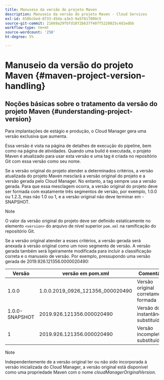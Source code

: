 ```yaml
---
title: Manuseio da versão do projeto Maven
description: Manuseio da versão do projeto Maven - Cloud Services
exl-id: 658bcbed-0733-45da-a3e3-9a5f817099c5
source-git-commit: 21669a29fbfd1072b637f407f5220825c4d1edbb
workflow-type: tm+mt
source-wordcount: '258'
ht-degree: 5%

---
```


# Manuseio da versão do projeto Maven {#maven-project-version-handling}


## Noções básicas sobre o tratamento da versão do projeto Maven {#understanding-project-version}

Para implantações de estágio e produção, o Cloud Manager gera uma versão exclusiva que aumenta.

Essa versão é vista na página de detalhes de execução do pipeline, bem como na página de atividades. Quando uma build é executada, o projeto Maven é atualizado para usar esta versão e uma tag é criada no repositório Git com essa versão como seu nome.

Se a versão original do projeto atender a determinados critérios, a versão atualizada do projeto Maven mesclará a versão original do projeto e a versão gerada pelo Cloud Manager. No entanto, a tag sempre usa a versão gerada. Para que essa mesclagem ocorra, a versão original do projeto deve ser formada com exatamente três segmentos de versão, por exemplo, 1.0.0 ou 1.2.3, mas não 1.0 ou 1, e a versão original não deve terminar em -SNAPSHOT.

>[!NOTE]
>O valor da versão original do projeto deve ser definido estaticamente no elemento `<version>` do arquivo de nível superior `pom.xml` na ramificação do repositório Git.

Se a versão original atender a esses critérios, a versão gerada será anexada à versão original como um novo segmento de versão. A versão gerada também será ligeiramente modificada para incluir a classificação correta e o manuseio de versão. Por exemplo, pressupondo uma versão gerada de 2019.926.121356.0000020490:

| **Versão** | **versão em pom.xml** | **Comentário** |
|---|---|---|
| 1.0.0 | 1.0.0.2019_0926_121356_000020490 | Versão original corretamente formada |
| 1.0.0-SNAPSHOT | 2019.926.121356.000020490 | Versão do instantâneo, substituída |
| 1 | 2019.926.121356.000020490 | Versão incompleta, substituída |

>[!NOTE]
>
>Independentemente de a versão original ter ou não sido incorporada à versão inicializada do Cloud Manager, a versão original está disponível como uma propriedade Maven com o nome *cloudManagerOriginalVersion.*
